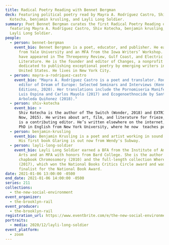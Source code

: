 ```yaml
---
title: Radical Poetry Reading with Bennet Bergman
deck: Featuring political poetry read by Mayra A. Rodríguez Castro, Shiv
  Kotecha, benjamin krusling, and Layli Long Soldier.
summary: Poet Bennet Bergman curates the first Radical Poetry Reading of 2021,
  featuring Mayra A. Rodríguez Castro, Shiv Kotecha, benjamin krusling, and
  Layli Long Soldier.
people:
  - person: bennet-bergman
    event_bio: Bennet Bergman is a poet, educator, and publisher. He earned a BA
      from Yale University and an MFA from the Iowa Writers’ Workshop. His poems
      have appeared in The Threepenny Review, Gulf Coast, and Electric
      Literature. He is the founder and editor of Changes, a nonprofit press
      dedicated to publishing exceptional poetry by emerging writers in the
      United States. He lives in New York City.
  - person: mayra-a-rodriguez-castro
    event_bio: "Mayra A. Rodríguez Castro is a poet and translator. Rodríguez is the
      editor of Dream of Europe: Selected Seminars and Interviews (Kenning
      Editions, 2020). Her translations include the Pornomiseria Manifesto by
      Luis Ospina and Carlos Mayolo (2017) and Ecogenoethnocide by Santiago
      Arboleda Quiñonez (2018)."
  - person: shiv-kotecha
    event_bio: >
      Shiv Kotecha is the author of The Switch (Wonder, 2018) and EXTRIGUE (Make
      Now, 2015). He writes about art, film, and literature for frieze, where he
      is a contributing editor. He’s written elsewhere on the internet, holds a
      PhD in English from New York University, where he now  teaches poetry. 
  - person: benjamin-krusling
    event_bio: Benjamin Krusling is a poet and artist working in sound and video.
      His first book Glaring is out now from Wendy's Subway.
  - person: layli-long-soldier
    event_bio: Layli Long Soldier earned a BFA from the Institute of American Indian
      Arts and an MFA with honors from Bard College. She is the author of the
      chapbook Chromosomory (2010) and the full-length collection Whereas
      (2017), which won the National Books Critics Circle award and was a
      finalist for the National Book Award.
date: 2021-01-06 13:00:00 -0500
end_date: 2021-01-06 14:00:00 -0500
series: 211
collections:
  - the-new-social-environment
event_organizer:
  - the-brooklyn-rail
event_producer:
  - the-brooklyn-rail
registration_url: https://www.eventbrite.com/e/the-new-social-environment-211-radical-poetry-with-bennet-bergman-tickets-133873815185
portraits:
  - media: 2020/12/layli-long-soldier
event_platform:
  - zoom
---
```

